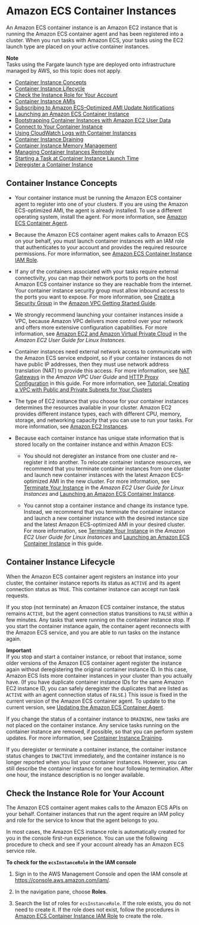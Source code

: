 # Amazon ECS Container Instances<a name="ECS_instances"></a>

An Amazon ECS container instance is an Amazon EC2 instance that is running the Amazon ECS container agent and has been registered into a cluster\. When you run tasks with Amazon ECS, your tasks using the EC2 launch type are placed on your active container instances\.

**Note**  
Tasks using the Fargate launch type are deployed onto infrastructure managed by AWS, so this topic does not apply\.


+ [Container Instance Concepts](#container_instance_concepts)
+ [Container Instance Lifecycle](#container_instance_life_cycle)
+ [Check the Instance Role for Your Account](#check-instance-role)
+ [Container Instance AMIs](container_instance_AMIs.md)
+ [Subscribing to Amazon ECS–Optimized AMI Update Notifications](ECS-AMI-SubscribeTopic.md)
+ [Launching an Amazon ECS Container Instance](launch_container_instance.md)
+ [Bootstrapping Container Instances with Amazon EC2 User Data](bootstrap_container_instance.md)
+ [Connect to Your Container Instance](instance-connect.md)
+ [Using CloudWatch Logs with Container Instances](using_cloudwatch_logs.md)
+ [Container Instance Draining](container-instance-draining.md)
+ [Container Instance Memory Management](memory-management.md)
+ [Managing Container Instances Remotely](ec2-run-command.md)
+ [Starting a Task at Container Instance Launch Time](start_task_at_launch.md)
+ [Deregister a Container Instance](deregister_container_instance.md)

## Container Instance Concepts<a name="container_instance_concepts"></a>

+ Your container instance must be running the Amazon ECS container agent to register into one of your clusters\. If you are using the Amazon ECS\-optimized AMI, the agent is already installed\. To use a different operating system, install the agent\. For more information, see [Amazon ECS Container Agent](ECS_agent.md)\.

+ Because the Amazon ECS container agent makes calls to Amazon ECS on your behalf, you must launch container instances with an IAM role that authenticates to your account and provides the required resource permissions\. For more information, see [Amazon ECS Container Instance IAM Role](instance_IAM_role.md)\.

+ If any of the containers associated with your tasks require external connectivity, you can map their network ports to ports on the host Amazon ECS container instance so they are reachable from the internet\. Your container instance security group must allow inbound access to the ports you want to expose\. For more information, see [Create a Security Group](http://docs.aws.amazon.com/AmazonVPC/latest/GettingStartedGuide/getting-started-create-security-group.html) in the [Amazon VPC Getting Started Guide](http://docs.aws.amazon.com/AmazonVPC/latest/GettingStartedGuide/)\.

+ We strongly recommend launching your container instances inside a VPC, because Amazon VPC delivers more control over your network and offers more extensive configuration capabilities\. For more information, see [Amazon EC2 and Amazon Virtual Private Cloud](http://docs.aws.amazon.com/AWSEC2/latest/UserGuide/using-vpc.html) in the *Amazon EC2 User Guide for Linux Instances*\.

+ Container instances need external network access to communicate with the Amazon ECS service endpoint, so if your container instances do not have public IP addresses, then they must use network address translation \(NAT\) to provide this access\. For more information, see [NAT Gateways](http://docs.aws.amazon.com/AmazonVPC/latest/UserGuide/vpc-nat-gateway.html) in the *Amazon VPC User Guide* and [HTTP Proxy Configuration](http_proxy_config.md) in this guide\. For more information, see [Tutorial: Creating a VPC with Public and Private Subnets for Your Clusters](create-public-private-vpc.md)

+ The type of EC2 instance that you choose for your container instances determines the resources available in your cluster\. Amazon EC2 provides different instance types, each with different CPU, memory, storage, and networking capacity that you can use to run your tasks\. For more information, see [Amazon EC2 Instances](https://aws.amazon.com/ec2/instance-types/)\.

+ Because each container instance has unique state information that is stored locally on the container instance and within Amazon ECS:

  + You should not deregister an instance from one cluster and re\-register it into another\. To relocate container instance resources, we recommend that you terminate container instances from one cluster and launch new container instances with the latest Amazon ECS\-optimized AMI in the new cluster\. For more information, see [Terminate Your Instance](http://docs.aws.amazon.com/AWSEC2/latest/UserGuide/terminating-instances.html) in the *Amazon EC2 User Guide for Linux Instances* and [Launching an Amazon ECS Container Instance](launch_container_instance.md)\.

  +  You cannot stop a container instance and change its instance type\. Instead, we recommend that you terminate the container instance and launch a new container instance with the desired instance size and the latest Amazon ECS\-optimized AMI in your desired cluster\. For more information, see [Terminate Your Instance](http://docs.aws.amazon.com/AWSEC2/latest/UserGuide/terminating-instances.html) in the *Amazon EC2 User Guide for Linux Instances* and [Launching an Amazon ECS Container Instance](launch_container_instance.md) in this guide\.

## Container Instance Lifecycle<a name="container_instance_life_cycle"></a>

When the Amazon ECS container agent registers an instance into your cluster, the container instance reports its status as `ACTIVE` and its agent connection status as `TRUE`\. This container instance can accept run task requests\.

If you stop \(not terminate\) an Amazon ECS container instance, the status remains `ACTIVE`, but the agent connection status transitions to `FALSE` within a few minutes\. Any tasks that were running on the container instance stop\. If you start the container instance again, the container agent reconnects with the Amazon ECS service, and you are able to run tasks on the instance again\.

**Important**  
If you stop and start a container instance, or reboot that instance, some older versions of the Amazon ECS container agent register the instance again without deregistering the original container instance ID\. In this case, Amazon ECS lists more container instances in your cluster than you actually have\. \(If you have duplicate container instance IDs for the same Amazon EC2 instance ID, you can safely deregister the duplicates that are listed as `ACTIVE` with an agent connection status of `FALSE`\.\) This issue is fixed in the current version of the Amazon ECS container agent\. To update to the current version, see [Updating the Amazon ECS Container Agent](ecs-agent-update.md)\.

If you change the status of a container instance to `DRAINING`, new tasks are not placed on the container instance\. Any service tasks running on the container instance are removed, if possible, so that you can perform system updates\. For more information, see [Container Instance Draining](container-instance-draining.md)\.

If you deregister or terminate a container instance, the container instance status changes to `INACTIVE` immediately, and the container instance is no longer reported when you list your container instances\. However, you can still describe the container instance for one hour following termination\. After one hour, the instance description is no longer available\.

## Check the Instance Role for Your Account<a name="check-instance-role"></a>

The Amazon ECS container agent makes calls to the Amazon ECS APIs on your behalf\. Container instances that run the agent require an IAM policy and role for the service to know that the agent belongs to you\.

In most cases, the Amazon ECS instance role is automatically created for you in the console first\-run experience\. You can use the following procedure to check and see if your account already has an Amazon ECS service role\.

**To check for the `ecsInstanceRole` in the IAM console**

1. Sign in to the AWS Management Console and open the IAM console at [https://console\.aws\.amazon\.com/iam/](https://console.aws.amazon.com/iam/)\.

1. In the navigation pane, choose **Roles**\. 

1. Search the list of roles for `ecsInstanceRole`\. If the role exists, you do not need to create it\. If the role does not exist, follow the procedures in [Amazon ECS Container Instance IAM Role](instance_IAM_role.md) to create the role\. 